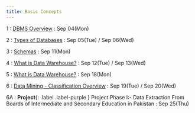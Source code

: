 ```yaml
---
title: Basic Concepts
---
```


1
: [DBMS Overview](https://github.com/fahad-maqbool/AdvDBMS/raw/main/slides/1%2C2-%20Revision.pptx)
  : Sep 04(Mon)
  
2
: [Types of Databases](https://github.com/fahad-maqbool/AdvDBMS/raw/main/slides/1%2C2-%20Revision.pptx)
  : Sep 05(Tue) / Sep 06(Wed)

3
: [Schemas](https://github.com/fahad-maqbool/AdvDBMS/raw/main/slides/3-%20Schemas.pptx)
  : Sep 11(Mon)

4
: [What is Data Warehouse?](https://github.com/fahad-maqbool/AdvDBMS/raw/main/slides/4-%20DWH.pptx)
  : Sep 12(Tue) / Sep 13(Wed)

5
: [What is Data Warehouse?](https://github.com/fahad-maqbool/AdvDBMS/raw/main/slides/4-%20DWH.pptx)
  : Sep 18(Mon)

6
: [Data Mining - Classification Overview](https://github.com/fahad-maqbool/AdvDBMS/raw/main/slides/6-%20Data%20Mining.ppt)
  : Sep 19(Tue) / Sep 20(Wed)

6A
: **Project**{: .label .label-purple } Project Phase I:- Data Extraction From Boards of Intermediate and Secondary Education in Pakistan 
: Sep 25(Thu)

